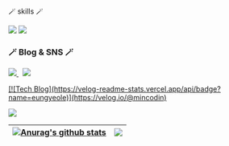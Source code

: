 <!--###  👋 -->

🪄 skills 🪄

<img src="https://img.shields.io/badge/Android-3DDC84?style=flat-square&logo=Android&logoColor=white"/> <img src="https://img.shields.io/badge/java-007396?style=flat-square&logo=java&logoColor=white"/>


<!-- SNS 링크 --> 
<h3>🪄 Blog & SNS 🪄 </h3>
    <p>
      <a href="https://bangu4.tistory.com/">
         <img src="https://img.shields.io/badge/Tech%20Blog-11B48A?style=flat-square&logo=Vimeo&logoColor=white&link=https://https://velog.io/@mincodin/"/>
      </a>&nbsp
      <a href="https://www.instagram.com/bangu4/">
        <img src="https://img.shields.io/badge/Instagram-E4405F?style=flat-square&logo=Instagram&logoColor=white&link=https://www.instagram.com/minu._.09/"/>
      <!--
      <a href="https://www.linkedin.com/in/h43ro/">
        <img src="https://img.shields.io/badge/LinkedIn-0A66C2?style=flat-square&logo=LinkedIn&logoColor=white&link=https://www.linkedin.com/in/h43ro/"/>
      </a>-->
    </p>
[![Tech Blog](https://velog-readme-stats.vercel.app/api/badge?name=eungyeole)](https://velog.io/@mincodin) 

![](https://github-profile-summary-cards.vercel.app/api/cards/profile-details?username=MinWoo-Noh&theme=vue)


| <a href="https://bangbangu4.github.io" target='_blank'><img align="center" src="https://github-readme-stats.vercel.app/api?username=MinWoo-Noh&show_icons=true&include_all_commits=true&theme=buefy&hide_border=true" alt="Anurag's github stats" /></a> | <a href="https://MinWoo-Noh.github.io" target="_blank"><img align="center" src="https://github-readme-stats.vercel.app/api/top-langs/?username=MinWoo-Noh&layout=compact&theme=buefy&hide_border=true" /></a> |
| ------------- | ------------- |

<!-- ![](https://github-profile-summary-cards.vercel.app/api/cards/repos-per-language?username=MinWoo-Noh&theme=default) ![](https://github-profile-summary-cards.vercel.app/api/cards/most-commit-language?username=MinWoo-Noh&theme=default) ![](https://github-profile-summary-cards.vercel.app/api/cards/stats?username=MinWoo-Noh&theme=default) ![](https://github-profile-summary-cards.vercel.app/api/cards/productive-time?username=MinWoo-Noh&theme=vue) -->

<!-- ![Anurag's GitHub stats](https://github-readme-stats.vercel.app/api?username=MinWoo-Noh&show_icons=true&theme=radical) -->
<!--
**MinWoo-Noh/MinWoo-Noh** is a ✨ _special_ ✨ repository because its `README.md` (this file) appears on your GitHub profile.

Here are some ideas to get you started:

- 🔭 I’m currently working on ...
- 🌱 I’m currently learning ...
- 👯 I’m looking to collaborate on ...
- 🤔 I’m looking for help with ...
- 💬 Ask me about ...
- 📫 How to reach me: ...
- 😄 Pronouns: ...
- ⚡ Fun fact: ...
-->
